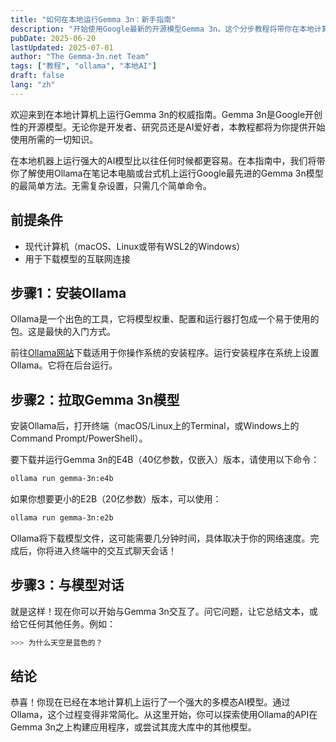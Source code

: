 ```yaml
---
title: "如何在本地运行Gemma 3n：新手指南"
description: "开始使用Google最新的开源模型Gemma 3n。这个分步教程将带你在本地计算机上设置和运行模型。"
pubDate: 2025-06-20
lastUpdated: 2025-07-01
author: "The Gemma-3n.net Team"
tags: ["教程", "ollama", "本地AI"]
draft: false
lang: "zh"
---
```


欢迎来到在本地计算机上运行Gemma 3n的权威指南。Gemma 3n是Google开创性的开源模型。无论你是开发者、研究员还是AI爱好者，本教程都将为你提供开始使用所需的一切知识。

在本地机器上运行强大的AI模型比以往任何时候都更容易。在本指南中，我们将带你了解使用Ollama在笔记本电脑或台式机上运行Google最先进的Gemma 3n模型的最简单方法。无需复杂设置，只需几个简单命令。

## 前提条件
- 现代计算机（macOS、Linux或带有WSL2的Windows）
- 用于下载模型的互联网连接

## 步骤1：安装Ollama
Ollama是一个出色的工具，它将模型权重、配置和运行器打包成一个易于使用的包。这是最快的入门方式。

前往[Ollama网站](https://ollama.com/)下载适用于你操作系统的安装程序。运行安装程序在系统上设置Ollama。它将在后台运行。

## 步骤2：拉取Gemma 3n模型
安装Ollama后，打开终端（macOS/Linux上的Terminal，或Windows上的Command Prompt/PowerShell）。

要下载并运行Gemma 3n的E4B（40亿参数，仅嵌入）版本，请使用以下命令：
```bash
ollama run gemma-3n:e4b
```

如果你想要更小的E2B（20亿参数）版本，可以使用：
```bash
ollama run gemma-3n:e2b
```

Ollama将下载模型文件，这可能需要几分钟时间，具体取决于你的网络速度。完成后，你将进入终端中的交互式聊天会话！

## 步骤3：与模型对话
就是这样！现在你可以开始与Gemma 3n交互了。问它问题，让它总结文本，或给它任何其他任务。例如：
```bash
>>> 为什么天空是蓝色的？
```

## 结论
恭喜！你现在已经在本地计算机上运行了一个强大的多模态AI模型。通过Ollama，这个过程变得非常简化。从这里开始，你可以探索使用Ollama的API在Gemma 3n之上构建应用程序，或尝试其庞大库中的其他模型。 